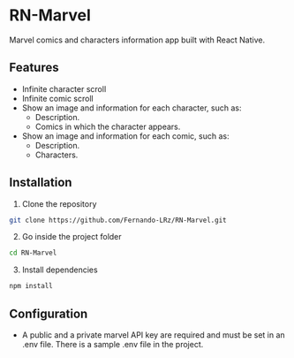 # RN-Marvel
Marvel comics and characters information app built with React Native.

## Features
 * Infinite character scroll
 * Infinite comic scroll
 * Show an image and information for each character, such as:
    - Description.
    - Comics in which the character appears.
 * Show an image and information for each comic, such as:
    - Description.
    - Characters.
 
## Installation
1. Clone the repository
```bash
git clone https://github.com/Fernando-LRz/RN-Marvel.git
``` 
2. Go inside the project folder
```bash
cd RN-Marvel
```
3. Install dependencies
```bash
npm install
```

## Configuration
 * A public and a private marvel API key are required and must be set in an .env file. There is a sample .env file in the project.
